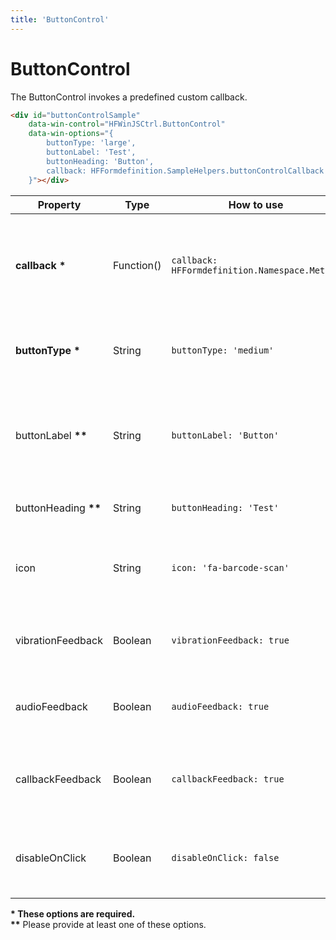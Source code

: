 ```yaml
---
title: 'ButtonControl'
---
```


# ButtonControl

The ButtonControl invokes a predefined custom callback.

```html
<div id="buttonControlSample" 
    data-win-control="HFWinJSCtrl.ButtonControl" 
    data-win-options="{
        buttonType: 'large',
        buttonLabel: 'Test',
        buttonHeading: 'Button',
        callback: HFFormdefinition.SampleHelpers.buttonControlCallback
    }"></div>
```


| Property               | Type   | How to use                                 | Description                                                                        |
| ---------------------- | ------ | ------------------------------------------ | ---------------------------------------------------------------------------------- |
| **callback** **\***    | Function() | `callback: HFFormdefinition.Namespace.Method` | Call a pre-defined JS-method to do something when the button is invoked. address. |
| **buttonType** **\***  | String | `buttonType: 'medium'`                     | Define the size of the button ('small', 'medium' or 'large').                      |
| buttonLabel **\*\***   | String | `buttonLabel: 'Button'`                  | Define the button caption. <br />Only visible by choosing buttonType 'medium' or 'large'. |
| buttonHeading **\*\*** | String | `buttonHeading: 'Test'`                    | Define a label for the control element.                                            |
| icon                   | String | `icon: 'fa-barcode-scan'`                  | Sets the icon of the button. Can be FontAwesome Icon or SVG Image.                 |
| vibrationFeedback      | Boolean | `vibrationFeedback: true`                  | Enable/Disable vibration feedback on click. Default is `true`.                 |
| audioFeedback      | Boolean | `audioFeedback: true`                  | Enable/Disable audio feedback on click. Default is `true`.                 |
| callbackFeedback      | Boolean | `callbackFeedback: true`                  | Enable/Disable callback feedback on callback funtion return. Default is `true`.  |
| disableOnClick      | Boolean | `disableOnClick: false`                  | Disable button while callback function is executed. Default is `false`.  |

**\*  These options are required.**  
**\*\*** Please provide at least one of these options.
